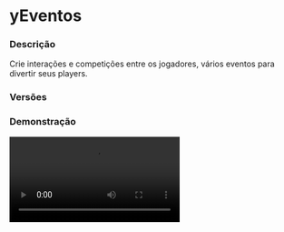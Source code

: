 # yEventos
<secondary-label ref="utility"/>

### Descrição
Crie interações e competições entre os jogadores, vários eventos para divertir seus players.

### Versões
<secondary-label ref="1.8"/>
<secondary-label ref="1.9"/>
<secondary-label ref="1.10"/>
<secondary-label ref="1.11"/>
<secondary-label ref="1.12"/>
<secondary-label ref="1.13"/>
<secondary-label ref="1.14"/>
<secondary-label ref="1.15"/>
<secondary-label ref="1.16"/>
<secondary-label ref="1.17"/>
<secondary-label ref="1.18"/>
<secondary-label ref="1.19"/>
<secondary-label ref="1.20"/>
<secondary-label ref="1.21"/>

### Demonstração
<video src="//www.youtube.com/watch?v=GoJAAM4Hc8s"/>


<chapter title="Comandos" id="commands" collapsible="true">
<code-block lang="plain text">/eventos - Abre o menu principal
/eventos top - Abre o menu do top
/eventos info - Abre o menu de eventos
/eventos entrar - Entra no evento presencial que está ocorrendo
/eventos camarote - Entra no camarote do evento presencial que está ocorrendo
/eventos sair - Sair do evento presencial que está ocorrendo
/eventos setexitall - Seta a saída de todos os eventos
/eventos reload - Recarrega as configurações
/[name] - Para participar do evento
/[name] [resposta] - Para responder um evento chat
/[name] camarote - Para ir ao camarote do evento
/[name] apostar - Para apostar em alguém no evento
/[name] sair - Para sair do evento
/[name] iniciar - Para iniciar o evento
/[name] parar - Para parar o evento
/[name] setloc - Para setar um local do evento
/[name] addloc - Para adicionar multiplas entradas ao evento
/[name] delloc - Para deletar um local do evento
/[name] wand - Para pegar a ferramenta de seleção do evento
/[name] define - Para definir a área do evento
/[name] addwall - Para adicionar uma parede ao evento
/[name] clearwalls - Para limpar as paredes do evento
/[name] addsafezone - Para adicionar uma safezone ao evento
/[name] clearsafezones - Para limpar as safezones do evento
/[name] forcestart - Para forçar a inicialização do evento
/[name] ajuda - Mostra todos os comandos daquele evento</code-block>
</chapter>

<chapter title="Permissões" id="permissions" collapsible="true">
<code-block lang="plain text">yeventos.use - Permissão para o /eventos
yeventos.top - Permissão para o /eventos top
yeventos.info - Permissão para o /eventos info
yeventos.enter - Permissão para o /eventos entrar
yeventos.exit - Permissão para o /eventos exit
yeventos.reload - Permissão para o /eventos reload
yeventos.setexitall - Permissão para o /eventos setexitall
yeventos.[name].participate - Permissão para o /[name] e /[name] [resposta]
yeventos.[name].camarote - Permissão para o /[name] camarote
yeventos.[name].bet - Permissão para o /[name] apostar
yeventos.[name].exit - Permissão para o /[name] sair
yeventos.[name].start - Permissão para o /[name] iniciar
yeventos.[name].stop - Permissão para o /[name] parar
yeventos.[name].forcestart - Permissão para o /[name] forcestart
yeventos.[name].setloc - Permissão para o /[name] setloc
yeventos.[name].addloc - Permissão para o /[name] addloc
yeventos.[name].delloc - Permissão para o /[name] delloc
yeventos.[name].wand - Permissão para o /[name] wand
yeventos.[name].define - Permissão para o /[name] define
yeventos.[name].addwalls - Permissão para o /[name] addwalls
yeventos.[name].clearwalls - Permissão para o /[name] clearwalls
yeventos.[name].addsafezone - Permissão para o /[name] addsafezone
yeventos.[name].clearsafezones - Permissão para o /[name] clearsafezones
yeventos.staff - Permissão para ser reconhecido como staff
yeventos.command.bypass - Permissão para executar comandos nos eventos
yeventos.vanish.bypass - Permissão para não ficar invisível no camarote
yeventos.blockplace.bypass - Permissão para colocar blocos nos eventos</code-block>
</chapter>

## Placeholders
<primary-label ref="placeholders"/>

Aqui estão as placeholders disponíveis para utilização com este plugin. Consulte-as para entender como utilizá-las corretamente.

<code-block lang="plain text" ignore-vars="true">
%yeventos_wins% - Retorna a quantia de eventos que o player ganhou com formatação (1K, 1000,00...)
%yeventos_wins_raw% - Retorna a quantia de eventos que o player ganhou sem formatação.
%yeventos_wins_[name]% - Retorna a quantia de vezes que o player ganhou o evento, com formatação (1K, 1000,00...)
%yeventos_wins_[name]_raw% - Retorna a quantia de vezes que o player ganhou o evento, sem formatação.
%yeventos_[name]&nbsp;- Retorna se o evento está ativo% - yeventos_[name]_tag
</code-block>

## Chat
<primary-label ref="chat"/>

Esta seção apresenta as placeholders disponíveis para utilização no chat. Consulte-as para compreender como aplicá-las de maneira eficaz.

<code-block lang="plain text">
{[name]} - Retorna a tag (se possuir)
</code-block>

## Configuração
<primary-label ref="config"/>
Confira os arquivos de configuração deste plugin e revise os detalhes para garantir uma implementação correta.

<chapter title="Arquivos de Configuração" collapsible="true">
<chapter title="Estrutura do diretório" collapsible="false">
<code-block lang="plain text" ignore-vars="true">
Estrutura do diretório:
└── yEventos/
    ├── events/
    ├── commands.yml
    ├── config.yml
    ├── discord.yml
    ├── economies.yml
    ├── menus.yml
    ├── messages.yml
    ├── rewards.yml
    └── settings.yml
</code-block>
</chapter>

<chapter title="events" collapsible="true">
</chapter>

<chapter title="commands.yml" collapsible="true">
<code-block lang="yaml" ignore-vars="true">
<![CDATA[
#     ___                                          _
#    / __\___  _ __ ___  _ __ ___   __ _ _ __   __| |___
#   / /  / _ \| '_ ` _ \| '_ ` _ \ / _` | '_ \ / _` / __|
#  / /__| (_) | | | | | | | | | | | (_| | | | | (_| \__ \
#  \____/\___/|_| |_| |_|_| |_| |_|\__,_|_| |_|\__,_|___/
#
# Lista de comandos do plugin.

# Utilize "comando|comando" para criar aliases.
# Por exemplo: "gm|gamemode"
# Você pode criar quantas aliases quiser.
commands:
  yeventos: 'yeventos|yevents|eventos|events'
]]>
</code-block>
</chapter>

<chapter title="config.yml" collapsible="true">
<code-block lang="yaml" ignore-vars="true">
<![CDATA[
# Modo de depuração para correção de problemas no plugin.
debug-mode: false

#      ___      _        _
#     /   \__ _| |_ __ _| |__   __ _ ___  ___
#    / /\ / _` | __/ _` | '_ \ / _` / __|/ _ \
#   / /_// (_| | || (_| | |_) | (_| \__ \  __/
#  /___,' \__,_|\__\__,_|_.__/ \__,_|___/\___|
#
# Configurações do banco de dados.

database:
  # Determina o tipo de banco de dados. Valores válidos: [SQLITE, MYSQL, HIKARI (recomendado)]
  storage-type: SQLITE

  # Dados para conexão ao banco de dados MYSQL.
  data:
    # Endereço de conexão do banco de dados. [EX: 127.0.0.1]
    host: localhost
    # Porta de conexão do banco de dados. [EX: 3306]
    port: 3306
    # Nome do banco de dados a ser conectado. [EX: minecraft]
    database: ''
    # Usuário de conexão. [EX: root]
    username: ''
    # Senha do usuário de conexão: [EX: 123]
    password: ''

# Delay para carregar os dados depois do login
# Necessário para usar em servidor de mina separado
# Recomendado: 20 ticks
login-delay: 20

# Altura do void do seu servidor
void-detect: 0

# Cachear inventário caso o jogador entre com itens no evento (em eventos que exige inventário vazio)
inventory-cache: false

# Mundos em que não irá receber anúncios dos eventos
announce-world-blacklist: []

# Ativar dar fly no camarote
camarote-fly: false

# Comandos liberados no camarote
camarote-allowed-commands:
  - '/g'
  - '/l'
  - '/.'

# Delay de desaparecimento de blocos da arena (TNTRUN ou similar)
# em ticks (20t = 1s)
disappear-delay: 8

# Sistema de anúncios na proxy
proxy:
  # Ativar o sistema
  enabled: true
  # Whitelist de servidores que irão receber os anúncios
  server-whitelist: [ 'mina' ]

# Autostart dos eventos
auto-start:
  schedule1:
    # nome do arquivo do evento sem o ".yml"
    type: 'fastclick'
    # todos, segunda, terca, quarta, quinta, sexta, sabado, domingo
    # dia-hora:minuto:segundo
    schedule: [ 'todos-00:00:01' ]

# Configuração do item da varinha
wand:
  material: 'GOLD_AXE'
  name: '&eSeleção de Área'
  lore: [ '&7Evento: &f{event}', '', '&aEsquerdo -> POS1', '&aDireito -> POS2' ]
]]>
</code-block>
</chapter>

<chapter title="discord.yml" collapsible="true">
<code-block lang="yaml" ignore-vars="true">
<![CDATA[
options:
  url: ''
  username: 'yEventos'

embeds:
  jackpot:
    title: ':mailbox: Um novo Evento começou!'
    thumbnail: ''
    color: '#fff'
    content: ''
    image: ''
    footer:
      text: 'yStore © Todos os direitos reservados'
      image: ''
    fields:
      event:
        inline: false
        header: 'Evento'
        content: '```Bolão```'
      server:
        inline: false
        header: 'Servidor'
        content: '```RankUP```'
      date_activated:
        inline: false
        header: 'Começou em'
        content: '```{date} às {hour}```'
]]>
</code-block>
</chapter>

<chapter title="economies.yml" collapsible="true">
<code-block lang="yaml" ignore-vars="true">
<![CDATA[
#  _____                                  _
# | ____| ___  ___  _ __   ___  _ __ ___ (_) ___  ___
# |  _|  / __|/ _ \| '_ \ / _ \| '_ ` _ \| |/ _ \/ __|
# | |___| (__| (_) | | | | (_) | | | | | | |  __/\__ \
# |_____|\___|\___/|_| |_|\___/|_| |_| |_|_|\___||___/

# Providers disponíveis:
#
#   AtlasEconomiaSecundaria, AtlasMinas, AtlasMinasV2,
#   JH_Shop, LegendaryEconomy, NextCash, PlayerPoints,
#   StormEconomiaSecundaria, StormMinas, TGCash,
#   yAlmas, yPoints, yRankup,
#   Vault
#

economies:
  money:
    # Coloque o nome do plugin
    # Para money deixe Money
    provider: 'Money'
    # Formato inteiro
    display: 'Dinheiro'
    # Formato abreviado
    abbreviated: 'coins'
    # Permitir que comercializem na loja com o jogador offline
    allow-offline: true
    # Permissão para o usuário conseguir definir esta economia
    permission: 'yeventos.provider.money'
]]>
</code-block>
</chapter>

<chapter title="menus.yml" collapsible="true">
<code-block lang="yaml" ignore-vars="true">
<![CDATA[
#
#    /\/\   ___ _ __  _   _ ___
#   /    \ / _ \ '_ \| | | / __|
#  / /\/\ \  __/ | | | |_| \__ \
#  \/    \/\___|_| |_|\__,_|___/
#
# Sistema de menus.

# Setas dos menus.
arrows:
  back:
    material: 'ARROW:0'
    name: '&cVoltar'
    lore: ['&7Clique para voltar ao menu anterior.']
  previous:
    material: 'ARROW:0'
    name: '&cAnterior'
    lore: ['&7Clique para ir à página anterior.']
  next:
    material: 'ARROW:0'
    name: '&aPróximo'
    lore: ['&7Clique para ir à próxima página.']

# Menu principal
main:
  name: '&8Eventos'
  size: 27
  items:
    profile-slot: 11
    events-slot: 13
    top-slot: 15
    profile:
      material: '{player}'
      name: '&eSeu Perfil'
      lore:
        - '&7Confira detalhes do seu'
        - '&7desempenho nos eventos.'
        - ''
        - ' &8▶ &fVitórias: &7{wins}'
        - ''
    events:
      material: 'd01afe973c5482fdc71e6aa10698833c79c437f21308ea9a1a095746ec274a0f'
      name: '&eEventos'
      lore:
        - '&7Confira todas as informações'
        - '&7sobre cada um dos eventos.'
        - ''
        - '&6Clique para acessar!'
    top:
      material: '4ea96c49302132167c81c87b79e06dd343020ff20923fce87d388c462409261c'
      name: '&aTOP Jogadores'
      lore:
        - '&7Visualize os jogadores que estão'
        - '&7se destacando em nossos eventos.'
        - ''
        - '&aClique para acessar!'

# Menu de eventos
events:
  name: '&8Eventos'
  size: 54
  slots: [ 11, 12, 13, 14, 15, 20, 21, 22, 23, 24, 29, 30, 31, 32, 33 ]
  previous-slot: 18
  next-slot: 26
  back-slot: 49

# Menu de votação
voting:
  name: '&8Eventos'
  size: 54
  slots: [ 11, 12, 13, 14, 15, 20, 21, 22, 23, 24, 29, 30, 31, 32, 33 ]
  previous-slot: 18
  next-slot: 26
  back-slot: 49

# Menu top
top:
  name: '&8TOP'
  size: 36
  slots: [ 10, 11, 12, 13, 14, 15, 16 ]
  back-slot: 30
  previous-slot: 9
  next-slot: 17
  # Seletor dos tops
  selector:
    slot: 31
    material: '22d145c93e5eac48a661c6f27fdaff5922cf433dd627bf23eec378b9956197'
    name: '&aSeletor do TOP'
    # Formatos do seletor
    formats:
      seeing: ' &f• &a{name}'
      select: ' &f• &7{name}'
  items:
    # Item do top que mais ganhou
    event:
      material: '{player}'
      name: '&f{player}'
      lore:
        - ''
        - '&fVitórias: &7{amount}'
        - '&fPosição: &e{pos}º'
        - ''
]]>
</code-block>
</chapter>

<chapter title="messages.yml" collapsible="true">
<code-block lang="yaml" ignore-vars="true">
<![CDATA[
#
#    /\/\   ___  ___ ___  __ _  __ _  ___  ___
#   /    \ / _ \/ __/ __|/ _` |/ _` |/ _ \/ __|
#  / /\/\ \  __/\__ \__ \ (_| | (_| |  __/\__ \
#  \/    \/\___||___/___/\__,_|\__, |\___||___/
#                              |___/
#
# Plugin messages

chat:
  syntax: '&cUse: /{command} {syntax}'
  target: '&cJogador {player} não encontrado.'
  number: '&cO argumento não é um número.'
  permission: '&cVocê não tem permissão para fazer isto.'
  console: '&cApenas jogadores in-game podem realizar esta ação.'
  cancelled: '&cVocê cancelou a ação.'
  reload: '&aConfigurações recarregadas com sucesso.'
  help: |

    &a/evento &8- &7Abre o menu principal.
    &a/evento reload &8- &7Recarrega as configurações.

  no-balance: '&cVocê não tem {provider_display} suficiente para isto. Disponível: {provider_balance}&c.'
  no-time: '&cVocê não tem tempo online. Necessário: {time}.'
  empty: '&cEsvazie seu inventário (&7conteúdo e armadura)&c para entrar no evento.'
  command: '&cVocê não pode executar este comando no evento.'
  already: '&cVocê já está em um evento.'
  exit-found: '&cVocê precisar setar a saída do evento primeiro.'
  entry-found: '&cVocê precisar setar a entrada do evento primeiro.'
  wait-found: '&cVocê precisar setar a sala de espera do evento primeiro.'
  area-found: '&cVocê precisar setar a área do evento primeiro.'
  walls-found: '&cVocê precisar setar as paredes do evento primeiro.'
  camarote-found: '&cO camarote do evento não foi setado.'
  camarote-exit-found: '&cA saída do camarote do evento não foi setado.'
  location-set: '&aLocalização &f{location} &asetada com sucesso.'
  location-found: '&cLocalização &f{location} &cnão encontrada. Disponíveis: {list}'
  location-del: '&aLocalização &f{location} &adeletada com sucesso.'
  pos-set: '&aPosição &f{pos} &asetada com sucesso.'
  pos-found: '&cPosição &f{pos} &cnão encontrada.'
  area-none: '&cNenhum bloco permitido localizado na área.'
  area-set: '&aÁrea setada com sucesso.'
  wall-added: '&aParede adicionada com sucesso.'
  wall-cleared: '&aParedes limpas.'
  safezone-added: '&aÁrea segura adicionada com sucesso.'
  safezone-cleared: '&aÁreas seguras limpas.'
  duel-pos-1-found: '&cPosição 1 do duelo não encontrada.'
  duel-pos-2-found: '&cPosição 2 do duelo não encontrada.'
  camarote-enter: '&aTeleportado ao camarote.'
  camarote-exit: '&cVocê saiu do camarote.'
  target-event-found: '&cO jogador {player} não está participando do evento.'
  economy-found: '&cEconomia não encontrada. Disponíveis: {list}.'
  bet-already: '&cVocê já está apostando neste evento.'
  bet: '&cVocê apostou &f{amount} coins&a no jogador &f{player}&a.'
  bought: '&aVocê comprou a ativação do evento &f{event}&a.'
  bought-delay: '&cAguarde {time} para comprar este evento novamente.'
  not-setup: '&cEste evento não está 100% configurado.'
  already-initialized: '&cEste evento já começou.'
  already-voted: '&cVocê já votou em um evento.'
  event-found: '&cVocê não pode adentrar em nenhum evento ou nenhum evento está ocorrendo.'
  exit-all: '&cSaídas de todos os eventos setadas.'
  command-camarote: '&cVocê não pode executa este comando no camarote'
]]>
</code-block>
</chapter>

<chapter title="rewards.yml" collapsible="true">
<code-block lang="yaml" ignore-vars="true">
<![CDATA[
#   ____                            _
# |  _ \ _____      ____ _ _ __ __| |___
# | |_) / _ \ \ /\ / / _` | '__/ _` / __|
# |  _ <  __/\ V  V / (_| | | | (_| \__ \
# |_| \_\___| \_/\_/ \__,_|_|  \__,_|___/
#

rewards:
  reward1:
    # Item que aparecerá no preview.
    preview:
      material: 'STONE:0'
      name: '&8Pedra'
      amount: 64
      lore: [ '&aEsta pedra vale muito dinheiro!' ]
      enchants: []
    # Item que aparecerá para coletar.
    collect:
      material: 'STONE:0'
      name: '&8Pedra'
      amount: 64
      lore: [ '&aEsta pedra vale muito dinheiro!', '', ' &7> &fQuantidade: &7{amount}', '', '&eClique esquerdo para receber', '&eClique direito para deletar' ]
      enchants: []
    # Item que será dado ao player
    item:
      give: true
      material: 'STONE:0'
      name: '&8Pedra'
      amount: 64
      lore: [ '&aEu valho muito!' ]
      enchants: []
    # Comandos que será dado ao player
    command:
      give: false
      # quantia padrão da placeholder {amount} no comando (valor base)
      placeholder-amount: 1
      # multiplicar a placeholder {amount} pela quantia de recompensas do mesmo tipo
      multiply-placeholder: true
      list: [ 'give {player} stone {amount}' ]
  reward2:
    preview:
      material: 'DIAMOND:0'
      name: '&bDiamante'
      amount: 1
      lore: [ '&bQuem não adora uma pedra preciosa?!' ]
      enchants: []
    collect:
      material: 'DIAMOND:0'
      name: '&bDiamante'
      amount: 1
      lore: [ '&bQuem não adora uma pedra preciosa?!', '', ' &7> &fQuantidade: &7{amount}', '', '&eClique esquerdo para receber', '&eClique direito para deletar' ]
      enchants: []
    command:
      give: true
      placeholder-amount: 1
      multiply-placeholder: true
      list: [ 'give {player} diamond {amount}' ]
  reward3:
    preview:
      material: 'EMERALD:0'
      name: '&aEsmeralda'
      amount: 1
      lore: [ '&aEsmeraldas valem muito?' ]
      enchants: []
    collect:
      material: 'EMERALD:0'
      name: '&aEsmeralda'
      amount: 1
      lore: [ '&aEsmeraldas valem muito?', '', ' &7> &fQuantidade: &7{amount}', '', '&eClique esquerdo para receber', '&eClique direito para deletar' ]
      enchants: []
    item:
      give: true
      material: 'EMERALD:0'
      name: '&aEsmeralda'
      amount: 1
      lore: [ '&aEu valho muito!' ]
      enchants: []
]]>
</code-block>
</chapter>

<chapter title="settings.yml" collapsible="true">
<code-block lang="yaml" ignore-vars="true">
<![CDATA[
#          ____
#  _   _ / ___|__ _ _ __ ___  _ __   ___
# | | | | |   / _` | '_ ` _ \| '_ \ / _ \
# | |_| | |__| (_| | | | | | | |_) | (_) |
#  \__, |\____\__,_|_| |_| |_| .__/ \___/
#  |___/                     |_|
#
# Discord: discord.ystoreplugins.com.br
# Site: ystoreplugins.com.br
#

# Modo de depuração para correção de problemas no plugin.
debug-mode: false

#      ___      _        _
#     /   \__ _| |_ __ _| |__   __ _ ___  ___
#    / /\ / _` | __/ _` | '_ \ / _` / __|/ _ \
#   / /_// (_| | || (_| | |_) | (_| \__ \  __/
#  /___,' \__,_|\__\__,_|_.__/ \__,_|___/\___|
#
# Configurações do banco de dados.

database:
  # Determina o tipo de banco de dados. Valores válidos: [SQLITE, MYSQL, HIKARI (recomendado)]
  storage-type: SQLITE

  # Dados para conexão ao banco de dados MYSQL.
  data:
    # Endereço de conexão do banco de dados. [EX: 127.0.0.1]
    host: localhost
    # Porta de conexão do banco de dados. [EX: 3306]
    port: 3306
    # Nome do banco de dados a ser conectado. [EX: minecraft]
    database: ''
    # Usuário de conexão. [EX: root]
    username: ''
    # Senha do usuário de conexão: [EX: 123]
    password: ''

# Servidores que os anúncios não serão enviados
server-blacklist:
  - 'lobby'
]]>
</code-block>
</chapter>

</chapter>
<chapter title="Arquivos de Configuração" collapsible="true">
<chapter title="Estrutura do diretório" collapsible="false">
<code-block lang="plain text" ignore-vars="true">
Estrutura do diretório:
└── yEventos/
    ├── events/
    ├── commands.yml
    ├── config.yml
    ├── discord.yml
    ├── economies.yml
    ├── menus.yml
    ├── messages.yml
    ├── rewards.yml
    └── settings.yml
</code-block>
</chapter>

<chapter title="events" collapsible="true">
</chapter>

<chapter title="commands.yml" collapsible="true">
<code-block lang="yaml" ignore-vars="true">
<![CDATA[
#     ___                                          _
#    / __\___  _ __ ___  _ __ ___   __ _ _ __   __| |___
#   / /  / _ \| '_ ` _ \| '_ ` _ \ / _` | '_ \ / _` / __|
#  / /__| (_) | | | | | | | | | | | (_| | | | | (_| \__ \
#  \____/\___/|_| |_| |_|_| |_| |_|\__,_|_| |_|\__,_|___/
#
# Lista de comandos do plugin.

# Utilize "comando|comando" para criar aliases.
# Por exemplo: "gm|gamemode"
# Você pode criar quantas aliases quiser.
commands:
  yeventos: 'yeventos|yevents|eventos|events'
]]>
</code-block>
</chapter>

<chapter title="config.yml" collapsible="true">
<code-block lang="yaml" ignore-vars="true">
<![CDATA[
# Modo de depuração para correção de problemas no plugin.
debug-mode: false

#      ___      _        _
#     /   \__ _| |_ __ _| |__   __ _ ___  ___
#    / /\ / _` | __/ _` | '_ \ / _` / __|/ _ \
#   / /_// (_| | || (_| | |_) | (_| \__ \  __/
#  /___,' \__,_|\__\__,_|_.__/ \__,_|___/\___|
#
# Configurações do banco de dados.

database:
  # Determina o tipo de banco de dados. Valores válidos: [SQLITE, MYSQL, HIKARI (recomendado)]
  storage-type: SQLITE

  # Dados para conexão ao banco de dados MYSQL.
  data:
    # Endereço de conexão do banco de dados. [EX: 127.0.0.1]
    host: localhost
    # Porta de conexão do banco de dados. [EX: 3306]
    port: 3306
    # Nome do banco de dados a ser conectado. [EX: minecraft]
    database: ''
    # Usuário de conexão. [EX: root]
    username: ''
    # Senha do usuário de conexão: [EX: 123]
    password: ''

# Delay para carregar os dados depois do login
# Necessário para usar em servidor de mina separado
# Recomendado: 20 ticks
login-delay: 20

# Altura do void do seu servidor
void-detect: 0

# Mundos em que não irá receber anúncios dos eventos
announce-world-blacklist: []

# Ativar dar fly no camarote
camarote-fly: false

# Comandos liberados no camarote
camarote-allowed-commands:
  - '/g'
  - '/l'
  - '/.'

# Delay de desaparecimento de blocos da arena (TNTRUN ou similar)
# em ticks (20t = 1s)
disappear-delay: 8

# Sistema de anúncios na proxy
proxy:
  # Ativar o sistema
  enabled: true
  # Whitelist de servidores que irão receber os anúncios
  server-whitelist: [ 'mina' ]

# Autostart dos eventos
auto-start:
  schedule1:
    # nome do arquivo do evento sem o ".yml"
    type: 'fastclick'
    # todos, segunda, terca, quarta, quinta, sexta, sabado, domingo
    # dia-hora:minuto:segundo
    schedule: [ 'todos-00:00:01' ]

# Configuração do item da varinha
wand:
  material: 'GOLD_AXE'
  name: '&eSeleção de Área'
  lore: [ '&7Evento: &f{event}', '', '&aEsquerdo -> POS1', '&aDireito -> POS2' ]
]]>
</code-block>
</chapter>

<chapter title="discord.yml" collapsible="true">
<code-block lang="yaml" ignore-vars="true">
<![CDATA[
options:
  url: ''
  username: 'yEventos'

embeds:
  jackpot:
    title: ':mailbox: Um novo Evento começou!'
    thumbnail: ''
    color: '#fff'
    content: ''
    image: ''
    footer:
      text: 'yStore © Todos os direitos reservados'
      image: ''
    fields:
      event:
        inline: false
        header: 'Evento'
        content: '```Bolão```'
      server:
        inline: false
        header: 'Servidor'
        content: '```RankUP```'
      date_activated:
        inline: false
        header: 'Começou em'
        content: '```{date} às {hour}```'
]]>
</code-block>
</chapter>

<chapter title="economies.yml" collapsible="true">
<code-block lang="yaml" ignore-vars="true">
<![CDATA[
#  _____                                  _
# | ____| ___  ___  _ __   ___  _ __ ___ (_) ___  ___
# |  _|  / __|/ _ \| '_ \ / _ \| '_ ` _ \| |/ _ \/ __|
# | |___| (__| (_) | | | | (_) | | | | | | |  __/\__ \
# |_____|\___|\___/|_| |_|\___/|_| |_| |_|_|\___||___/

# Providers disponíveis:
#
#   AtlasEconomiaSecundaria, AtlasMinas, AtlasMinasV2,
#   JH_Shop, LegendaryEconomy, NextCash, PlayerPoints,
#   StormEconomiaSecundaria, StormMinas, TGCash,
#   yAlmas, yPoints, yRankup,
#   Vault
#

economies:
  money:
    # Coloque o nome do plugin
    # Para money deixe Money
    provider: 'Money'
    # Formato inteiro
    display: 'Dinheiro'
    # Formato abreviado
    abbreviated: 'coins'
    # Permitir que comercializem na loja com o jogador offline
    allow-offline: true
    # Permissão para o usuário conseguir definir esta economia
    permission: 'yeventos.provider.money'
]]>
</code-block>
</chapter>

<chapter title="menus.yml" collapsible="true">
<code-block lang="yaml" ignore-vars="true">
<![CDATA[
#
#    /\/\   ___ _ __  _   _ ___
#   /    \ / _ \ '_ \| | | / __|
#  / /\/\ \  __/ | | | |_| \__ \
#  \/    \/\___|_| |_|\__,_|___/
#
# Sistema de menus.

# Setas dos menus.
arrows:
  back:
    material: 'ARROW:0'
    name: '&cVoltar'
    lore: ['&7Clique para voltar ao menu anterior.']
  previous:
    material: 'ARROW:0'
    name: '&cAnterior'
    lore: ['&7Clique para ir à página anterior.']
  next:
    material: 'ARROW:0'
    name: '&aPróximo'
    lore: ['&7Clique para ir à próxima página.']

# Menu principal
main:
  name: '&8Eventos'
  size: 27
  items:
    profile-slot: 11
    events-slot: 13
    top-slot: 15
    profile:
      material: '{player}'
      name: '&eSeu Perfil'
      lore:
        - '&7Confira detalhes do seu'
        - '&7desempenho nos eventos.'
        - ''
        - ' &8▶ &fVitórias: &7{wins}'
        - ''
    events:
      material: 'd01afe973c5482fdc71e6aa10698833c79c437f21308ea9a1a095746ec274a0f'
      name: '&eEventos'
      lore:
        - '&7Confira todas as informações'
        - '&7sobre cada um dos eventos.'
        - ''
        - '&6Clique para acessar!'
    top:
      material: '4ea96c49302132167c81c87b79e06dd343020ff20923fce87d388c462409261c'
      name: '&aTOP Jogadores'
      lore:
        - '&7Visualize os jogadores que estão'
        - '&7se destacando em nossos eventos.'
        - ''
        - '&aClique para acessar!'

# Menu de eventos
events:
  name: '&8Eventos'
  size: 54
  slots: [ 11, 12, 13, 14, 15, 20, 21, 22, 23, 24, 29, 30, 31, 32, 33 ]
  previous-slot: 18
  next-slot: 26
  back-slot: 49

# Menu de votação
voting:
  name: '&8Eventos'
  size: 54
  slots: [ 11, 12, 13, 14, 15, 20, 21, 22, 23, 24, 29, 30, 31, 32, 33 ]
  previous-slot: 18
  next-slot: 26
  back-slot: 49

# Menu top
top:
  name: '&8TOP'
  size: 36
  slots: [ 10, 11, 12, 13, 14, 15, 16 ]
  back-slot: 30
  previous-slot: 9
  next-slot: 17
  # Seletor dos tops
  selector:
    slot: 31
    material: '22d145c93e5eac48a661c6f27fdaff5922cf433dd627bf23eec378b9956197'
    name: '&aSeletor do TOP'
    # Formatos do seletor
    formats:
      seeing: ' &f• &a{name}'
      select: ' &f• &7{name}'
  items:
    # Item do top que mais ganhou
    event:
      material: '{player}'
      name: '&f{player}'
      lore:
        - ''
        - '&fVitórias: &7{amount}'
        - '&fPosição: &e{pos}º'
        - ''
]]>
</code-block>
</chapter>

<chapter title="messages.yml" collapsible="true">
<code-block lang="yaml" ignore-vars="true">
<![CDATA[
#
#    /\/\   ___  ___ ___  __ _  __ _  ___  ___
#   /    \ / _ \/ __/ __|/ _` |/ _` |/ _ \/ __|
#  / /\/\ \  __/\__ \__ \ (_| | (_| |  __/\__ \
#  \/    \/\___||___/___/\__,_|\__, |\___||___/
#                              |___/
#
# Plugin messages

chat:
  syntax: '&cUse: /{command} {syntax}'
  target: '&cJogador {player} não encontrado.'
  number: '&cO argumento não é um número.'
  permission: '&cVocê não tem permissão para fazer isto.'
  console: '&cApenas jogadores in-game podem realizar esta ação.'
  cancelled: '&cVocê cancelou a ação.'
  reload: '&aConfigurações recarregadas com sucesso.'
  help: |

    &a/evento &8- &7Abre o menu principal.
    &a/evento reload &8- &7Recarrega as configurações.

  no-balance: '&cVocê não tem {provider_display} suficiente para isto. Disponível: {provider_balance}&c.'
  no-time: '&cVocê não tem tempo online. Necessário: {time}.'
  empty: '&cEsvazie seu inventário (&7conteúdo e armadura)&c para entrar no evento.'
  command: '&cVocê não pode executar este comando no evento.'
  already: '&cVocê já está em um evento.'
  exit-found: '&cVocê precisar setar a saída do evento primeiro.'
  entry-found: '&cVocê precisar setar a entrada do evento primeiro.'
  wait-found: '&cVocê precisar setar a sala de espera do evento primeiro.'
  area-found: '&cVocê precisar setar a área do evento primeiro.'
  walls-found: '&cVocê precisar setar as paredes do evento primeiro.'
  camarote-found: '&cO camarote do evento não foi setado.'
  camarote-exit-found: '&cA saída do camarote do evento não foi setado.'
  location-set: '&aLocalização &f{location} &asetada com sucesso.'
  location-found: '&cLocalização &f{location} &cnão encontrada. Disponíveis: {list}'
  location-del: '&aLocalização &f{location} &adeletada com sucesso.'
  pos-set: '&aPosição &f{pos} &asetada com sucesso.'
  pos-found: '&cPosição &f{pos} &cnão encontrada.'
  area-none: '&cNenhum bloco permitido localizado na área.'
  area-set: '&aÁrea setada com sucesso.'
  wall-added: '&aParede adicionada com sucesso.'
  wall-cleared: '&aParedes limpas.'
  safezone-added: '&aÁrea segura adicionada com sucesso.'
  safezone-cleared: '&aÁreas seguras limpas.'
  duel-pos-1-found: '&cPosição 1 do duelo não encontrada.'
  duel-pos-2-found: '&cPosição 2 do duelo não encontrada.'
  camarote-enter: '&aTeleportado ao camarote.'
  camarote-exit: '&cVocê saiu do camarote.'
  target-event-found: '&cO jogador {player} não está participando do evento.'
  economy-found: '&cEconomia não encontrada. Disponíveis: {list}.'
  bet-already: '&cVocê já está apostando neste evento.'
  bet: '&cVocê apostou &f{amount} coins&a no jogador &f{player}&a.'
  bought: '&aVocê comprou a ativação do evento &f{event}&a.'
  bought-delay: '&cAguarde {time} para comprar este evento novamente.'
  not-setup: '&cEste evento não está 100% configurado.'
  already-initialized: '&cEste evento já começou.'
  already-voted: '&cVocê já votou em um evento.'
  event-found: '&cVocê não pode adentrar em nenhum evento ou nenhum evento está ocorrendo.'
  exit-all: '&cSaídas de todos os eventos setadas.'
]]>
</code-block>
</chapter>

<chapter title="rewards.yml" collapsible="true">
<code-block lang="yaml" ignore-vars="true">
<![CDATA[
#   ____                            _
# |  _ \ _____      ____ _ _ __ __| |___
# | |_) / _ \ \ /\ / / _` | '__/ _` / __|
# |  _ <  __/\ V  V / (_| | | | (_| \__ \
# |_| \_\___| \_/\_/ \__,_|_|  \__,_|___/
#

rewards:
  reward1:
    # Item que aparecerá no preview.
    preview:
      material: 'STONE:0'
      name: '&8Pedra'
      amount: 64
      lore: [ '&aEsta pedra vale muito dinheiro!' ]
      enchants: []
    # Item que aparecerá para coletar.
    collect:
      material: 'STONE:0'
      name: '&8Pedra'
      amount: 64
      lore: [ '&aEsta pedra vale muito dinheiro!', '', ' &7> &fQuantidade: &7{amount}', '', '&eClique esquerdo para receber', '&eClique direito para deletar' ]
      enchants: []
    # Item que será dado ao player
    item:
      give: true
      material: 'STONE:0'
      name: '&8Pedra'
      amount: 64
      lore: [ '&aEu valho muito!' ]
      enchants: []
    # Comandos que será dado ao player
    command:
      give: false
      # quantia padrão da placeholder {amount} no comando (valor base)
      placeholder-amount: 1
      # multiplicar a placeholder {amount} pela quantia de recompensas do mesmo tipo
      multiply-placeholder: true
      list: [ 'give {player} stone {amount}' ]
  reward2:
    preview:
      material: 'DIAMOND:0'
      name: '&bDiamante'
      amount: 1
      lore: [ '&bQuem não adora uma pedra preciosa?!' ]
      enchants: []
    collect:
      material: 'DIAMOND:0'
      name: '&bDiamante'
      amount: 1
      lore: [ '&bQuem não adora uma pedra preciosa?!', '', ' &7> &fQuantidade: &7{amount}', '', '&eClique esquerdo para receber', '&eClique direito para deletar' ]
      enchants: []
    command:
      give: true
      placeholder-amount: 1
      multiply-placeholder: true
      list: [ 'give {player} diamond {amount}' ]
  reward3:
    preview:
      material: 'EMERALD:0'
      name: '&aEsmeralda'
      amount: 1
      lore: [ '&aEsmeraldas valem muito?' ]
      enchants: []
    collect:
      material: 'EMERALD:0'
      name: '&aEsmeralda'
      amount: 1
      lore: [ '&aEsmeraldas valem muito?', '', ' &7> &fQuantidade: &7{amount}', '', '&eClique esquerdo para receber', '&eClique direito para deletar' ]
      enchants: []
    item:
      give: true
      material: 'EMERALD:0'
      name: '&aEsmeralda'
      amount: 1
      lore: [ '&aEu valho muito!' ]
      enchants: []
]]>
</code-block>
</chapter>

<chapter title="settings.yml" collapsible="true">
<code-block lang="yaml" ignore-vars="true">
<![CDATA[
#          ____
#  _   _ / ___|__ _ _ __ ___  _ __   ___
# | | | | |   / _` | '_ ` _ \| '_ \ / _ \
# | |_| | |__| (_| | | | | | | |_) | (_) |
#  \__, |\____\__,_|_| |_| |_| .__/ \___/
#  |___/                     |_|
#
# Discord: discord.ystoreplugins.com.br
# Site: ystoreplugins.com.br
#

# Modo de depuração para correção de problemas no plugin.
debug-mode: false

#      ___      _        _
#     /   \__ _| |_ __ _| |__   __ _ ___  ___
#    / /\ / _` | __/ _` | '_ \ / _` / __|/ _ \
#   / /_// (_| | || (_| | |_) | (_| \__ \  __/
#  /___,' \__,_|\__\__,_|_.__/ \__,_|___/\___|
#
# Configurações do banco de dados.

database:
  # Determina o tipo de banco de dados. Valores válidos: [SQLITE, MYSQL, HIKARI (recomendado)]
  storage-type: SQLITE

  # Dados para conexão ao banco de dados MYSQL.
  data:
    # Endereço de conexão do banco de dados. [EX: 127.0.0.1]
    host: localhost
    # Porta de conexão do banco de dados. [EX: 3306]
    port: 3306
    # Nome do banco de dados a ser conectado. [EX: minecraft]
    database: ''
    # Usuário de conexão. [EX: root]
    username: ''
    # Senha do usuário de conexão: [EX: 123]
    password: ''

# Servidores que os anúncios não serão enviados
server-blacklist:
  - 'lobby'
]]>
</code-block>
</chapter>

</chapter>
## API
<primary-label ref="api"/>

Configure nossa API para aproveitar todos os recursos oferecidos pelo plugin. Siga as instruções para garantir uma integração bem-sucedida.

<code-block lang="java">
public static EventAPIHolder getAPI() {
    try {
        RegisteredServiceProvider&lt;EventAPIHolder> rsp = Bukkit.getServer().getServicesManager()
            .getRegistration(EventAPIHolder.class);
        return rsp == null ? null : rsp.getProvider();
    } catch (Throwable var1) {
        return null;
    }
}
</code-block>

## Erros comuns
<primary-label ref="errors"/>

Antes de configurar o plugin, revise os pontos listados aqui para evitar problemas frequentes durante a configuração.

<seealso style="cards">
    <category ref="wrs">
        <a href="yplugins.md"></a>        <a href="https://ystoreplugins.com.br/plugins/detalhes/29-yEventos">Site do plugin yEventos</a>
    </category>
</seealso>